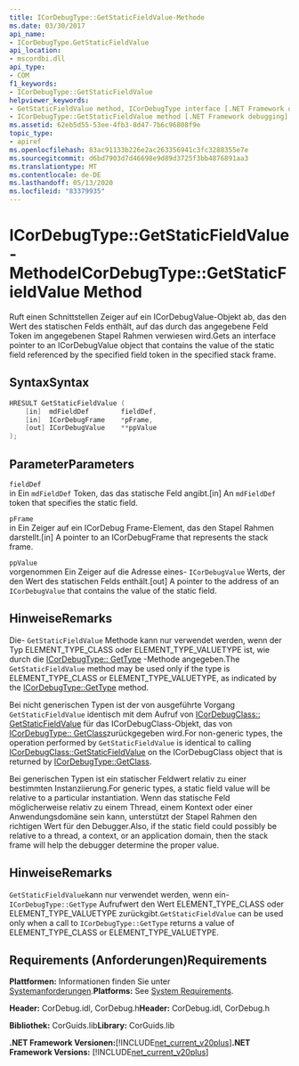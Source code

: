 ```yaml
---
title: ICorDebugType::GetStaticFieldValue-Methode
ms.date: 03/30/2017
api_name:
- ICorDebugType.GetStaticFieldValue
api_location:
- mscordbi.dll
api_type:
- COM
f1_keywords:
- ICorDebugType::GetStaticFieldValue
helpviewer_keywords:
- GetStaticFieldValue method, ICorDebugType interface [.NET Framework debugging]
- ICorDebugType::GetStaticFieldValue method [.NET Framework debugging]
ms.assetid: 62eb5d55-53ee-4fb3-8d47-7b6c96808f9e
topic_type:
- apiref
ms.openlocfilehash: 83ac91133b226e2ac263356941c3fc3288355e7e
ms.sourcegitcommit: d6bd7903d7d46698e9d89d3725f3bb4876891aa3
ms.translationtype: MT
ms.contentlocale: de-DE
ms.lasthandoff: 05/13/2020
ms.locfileid: "83379935"
---
```

# <a name="icordebugtypegetstaticfieldvalue-method"></a><span data-ttu-id="fce51-102">ICorDebugType::GetStaticFieldValue-Methode</span><span class="sxs-lookup"><span data-stu-id="fce51-102">ICorDebugType::GetStaticFieldValue Method</span></span>
<span data-ttu-id="fce51-103">Ruft einen Schnittstellen Zeiger auf ein ICorDebugValue-Objekt ab, das den Wert des statischen Felds enthält, auf das durch das angegebene Feld Token im angegebenen Stapel Rahmen verwiesen wird.</span><span class="sxs-lookup"><span data-stu-id="fce51-103">Gets an interface pointer to an ICorDebugValue object that contains the value of the static field referenced by the specified field token in the specified stack frame.</span></span>  
  
## <a name="syntax"></a><span data-ttu-id="fce51-104">Syntax</span><span class="sxs-lookup"><span data-stu-id="fce51-104">Syntax</span></span>  
  
```cpp  
HRESULT GetStaticFieldValue (  
    [in]  mdFieldDef        fieldDef,  
    [in]  ICorDebugFrame    *pFrame,  
    [out] ICorDebugValue    **ppValue  
);  
```  
  
## <a name="parameters"></a><span data-ttu-id="fce51-105">Parameter</span><span class="sxs-lookup"><span data-stu-id="fce51-105">Parameters</span></span>  
 `fieldDef`  
 <span data-ttu-id="fce51-106">in Ein `mdFieldDef` Token, das das statische Feld angibt.</span><span class="sxs-lookup"><span data-stu-id="fce51-106">[in] An `mdFieldDef` token that specifies the static field.</span></span>  
  
 `pFrame`  
 <span data-ttu-id="fce51-107">in Ein Zeiger auf ein ICorDebug Frame-Element, das den Stapel Rahmen darstellt.</span><span class="sxs-lookup"><span data-stu-id="fce51-107">[in] A pointer to an ICorDebugFrame that represents the stack frame.</span></span>  
  
 `ppValue`  
 <span data-ttu-id="fce51-108">vorgenommen Ein Zeiger auf die Adresse eines- `ICorDebugValue` Werts, der den Wert des statischen Felds enthält.</span><span class="sxs-lookup"><span data-stu-id="fce51-108">[out] A pointer to the address of an `ICorDebugValue` that contains the value of the static field.</span></span>  
  
## <a name="remarks"></a><span data-ttu-id="fce51-109">Hinweise</span><span class="sxs-lookup"><span data-stu-id="fce51-109">Remarks</span></span>  
 <span data-ttu-id="fce51-110">Die- `GetStaticFieldValue` Methode kann nur verwendet werden, wenn der Typ ELEMENT_TYPE_CLASS oder ELEMENT_TYPE_VALUETYPE ist, wie durch die [ICorDebugType:: GetType](icordebugtype-gettype-method.md) -Methode angegeben.</span><span class="sxs-lookup"><span data-stu-id="fce51-110">The `GetStaticFieldValue` method may be used only if the type is ELEMENT_TYPE_CLASS or ELEMENT_TYPE_VALUETYPE, as indicated by the [ICorDebugType::GetType](icordebugtype-gettype-method.md) method.</span></span>  
  
 <span data-ttu-id="fce51-111">Bei nicht generischen Typen ist der von ausgeführte Vorgang `GetStaticFieldValue` identisch mit dem Aufruf von [ICorDebugClass:: GetStaticFieldValue](icordebugclass-getstaticfieldvalue-method.md) für das ICorDebugClass-Objekt, das von [ICorDebugType:: GetClass](icordebugtype-getclass-method.md)zurückgegeben wird.</span><span class="sxs-lookup"><span data-stu-id="fce51-111">For non-generic types, the operation performed by `GetStaticFieldValue` is identical to calling [ICorDebugClass::GetStaticFieldValue](icordebugclass-getstaticfieldvalue-method.md) on the ICorDebugClass object that is returned by [ICorDebugType::GetClass](icordebugtype-getclass-method.md).</span></span>  
  
 <span data-ttu-id="fce51-112">Bei generischen Typen ist ein statischer Feldwert relativ zu einer bestimmten Instanziierung.</span><span class="sxs-lookup"><span data-stu-id="fce51-112">For generic types, a static field value will be relative to a particular instantiation.</span></span> <span data-ttu-id="fce51-113">Wenn das statische Feld möglicherweise relativ zu einem Thread, einem Kontext oder einer Anwendungsdomäne sein kann, unterstützt der Stapel Rahmen den richtigen Wert für den Debugger.</span><span class="sxs-lookup"><span data-stu-id="fce51-113">Also, if the static field could possibly be relative to a thread, a context, or an application domain, then the stack frame will help the debugger determine the proper value.</span></span>  
  
## <a name="remarks"></a><span data-ttu-id="fce51-114">Hinweise</span><span class="sxs-lookup"><span data-stu-id="fce51-114">Remarks</span></span>  
 <span data-ttu-id="fce51-115">`GetStaticFieldValue`kann nur verwendet werden, wenn ein- `ICorDebugType::GetType` Aufrufwert den Wert ELEMENT_TYPE_CLASS oder ELEMENT_TYPE_VALUETYPE zurückgibt.</span><span class="sxs-lookup"><span data-stu-id="fce51-115">`GetStaticFieldValue` can be used only when a call to `ICorDebugType::GetType` returns a value of ELEMENT_TYPE_CLASS or ELEMENT_TYPE_VALUETYPE.</span></span>  
  
## <a name="requirements"></a><span data-ttu-id="fce51-116">Requirements (Anforderungen)</span><span class="sxs-lookup"><span data-stu-id="fce51-116">Requirements</span></span>  
 <span data-ttu-id="fce51-117">**Plattformen:** Informationen finden Sie unter [Systemanforderungen](../../get-started/system-requirements.md).</span><span class="sxs-lookup"><span data-stu-id="fce51-117">**Platforms:** See [System Requirements](../../get-started/system-requirements.md).</span></span>  
  
 <span data-ttu-id="fce51-118">**Header:** CorDebug.idl, CorDebug.h</span><span class="sxs-lookup"><span data-stu-id="fce51-118">**Header:** CorDebug.idl, CorDebug.h</span></span>  
  
 <span data-ttu-id="fce51-119">**Bibliothek:** CorGuids.lib</span><span class="sxs-lookup"><span data-stu-id="fce51-119">**Library:** CorGuids.lib</span></span>  
  
 <span data-ttu-id="fce51-120">**.NET Framework Versionen:**[!INCLUDE[net_current_v20plus](../../../../includes/net-current-v20plus-md.md)]</span><span class="sxs-lookup"><span data-stu-id="fce51-120">**.NET Framework Versions:** [!INCLUDE[net_current_v20plus](../../../../includes/net-current-v20plus-md.md)]</span></span>

